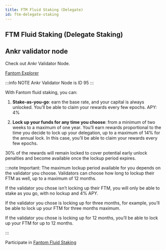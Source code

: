 ```yaml
---
title: FTM Fluid Staking (Delegate)
id: ftm-delegate-staking
---
```


## FTM Fluid Staking (Delegate Staking)

## Ankr validator node

Check out Ankr Validator Node. 

[Fantom Explorer](https://explorer.fantom.network/validator0x146ee71e057e6b10efb93aedf631fde6cbaed5e2)

:::info NOTE
Ankr Validator Node is ID 95
:::

With Fantom fluid staking, you can:

1. **Stake-as-you-go**: earn the base rate, and your capital is always unlocked. You’ll be able to claim your rewards every few epochs. APY: 4%

2. **Lock up your funds for any time you choose**: from a minimum of two weeks to a maximum of one year. You’ll earn rewards proportional to the time you decide to lock up your delegation, up to a maximum of 14% for the annual lock.
In this case, you’ll be able to claim your rewards every few epochs.

30% of the rewards will remain locked to cover potential early unlock penalties and become available once the lockup period expires.

:::note Important: 
The maximum lockup period available for you depends on the validator you choose. Validators can choose how long to lockup their FTM as well, up to a maximum of 12 months.

If the validator you chose isn’t locking up their FTM, you will only be able to stake as you go, with no lockup and 4% APY.

If the validator you chose is locking up for three months, for example, you’ll be able to lock up your FTM for three months maximum.

If the validator you chose is locking up for 12 months, you’ll be able to lock up your FTM for up to 12 months.

:::


Participate in [Fantom Fluid Staking](https://pwawallet.fantom.network/#/)

